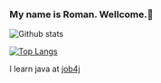 ### My name is Roman. Wellcome.👋


![Github stats](https://github-readme-stats.vercel.app/api?username=RamonOga&hide=stars,prs,issues,contribs)

[![Top Langs](https://github-readme-stats.vercel.app/api/top-langs/?username=RamonOga&layout=compact)](https://github.com/RamonOga/github-readme-stats)


I learn java at [job4j](https://job4j.ru/)
<!--
**RamonOga/RamonOga** is a ✨ _special_ ✨ repository because its `README.md` (this file) appears on your GitHub profile.

Here are some ideas to get you started:

- 🔭 I’m currently working on ...
- 🌱 I’m currently learning ...
- 👯 I’m looking to collaborate on ...
- 🤔 I’m looking for help with ...
- 💬 Ask me about ...
- 📫 How to reach me: ...
- 😄 Pronouns: ...
- ⚡ Fun fact: ...
-->
